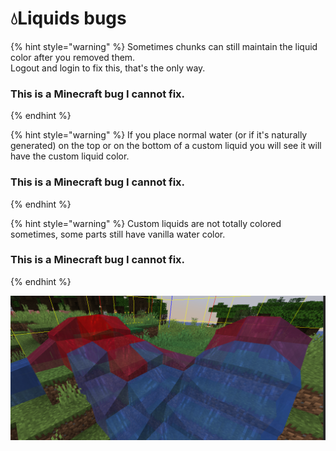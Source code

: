 # 💧Liquids bugs

{% hint style="warning" %}
Sometimes chunks can still maintain the liquid color after you removed them.  
Logout and login to fix this, that's the only way. 

### **This is a Minecraft bug I cannot fix.**
{% endhint %}

{% hint style="warning" %}
If you place normal water \(or if it's naturally generated\) on the top or on the bottom of a custom liquid you will see it will have the custom liquid color. 

### **This is a Minecraft bug I cannot fix.**
{% endhint %}

{% hint style="warning" %}
Custom liquids are not totally colored sometimes, some parts still have vanilla water color.

### **This is a Minecraft bug I cannot fix.**
{% endhint %}

![](../.gitbook/assets/immagine%20%2814%29%20%281%29%20%282%29%20%283%29%20%283%29%20%284%29%20%284%29%20%285%29%20%281%29.png)

